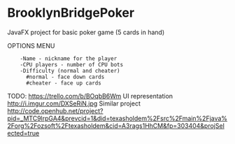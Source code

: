 # BrooklynBridgePoker  
  
JavaFX project for basic poker game (5 cards in hand)  
  
OPTIONS MENU  

		-Name - nickname for the player  
		-CPU players - number of CPU bots  
		-Difficulty (normal and cheater)  
          #normal - face down cards  
          #cheater - face up cards  

TODO: https://trello.com/b/BOqbB6Wm
UI representation http://i.imgur.com/DXSeRiN.jpg
Similar project http://code.openhub.net/project?pid=_MTC9lrpGA4&prevcid=1&did=texasholdem%2Fsrc%2Fmain%2Fjava%2Forg%2Fozsoft%2Ftexasholdem&cid=A3rags1HhCM&fp=303404&projSelected=true

